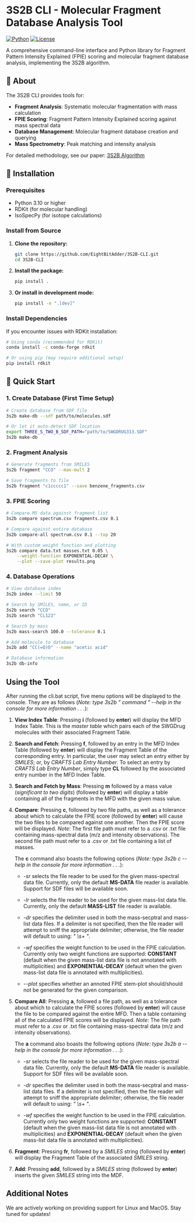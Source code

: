 # 3S2B CLI - Molecular Fragment Database Analysis Tool

[![Python](https://img.shields.io/badge/python-3.10+-blue.svg)](https://www.python.org/downloads/)
[![License](https://img.shields.io/badge/license-MIT-green.svg)](LICENSE)

A comprehensive command-line interface and Python library for Fragment Pattern Intensity Explained (FPIE) scoring and molecular fragment database analysis, implementing the 3S2B algorithm.

## 📖 About

The 3S2B CLI provides tools for:
- **Fragment Analysis**: Systematic molecular fragmentation with mass calculation
- **FPIE Scoring**: Fragment Pattern Intensity Explained scoring against mass spectral data
- **Database Management**: Molecular fragment database creation and querying
- **Mass Spectrometry**: Peak matching and intensity analysis

For detailed methodology, see our paper: [3S2B Algorithm](https://chemrxiv.org/engage/chemrxiv/article-details/685aa01d1a8f9bdab548c2f4)

## 🚀 Installation

### Prerequisites

- Python 3.10 or higher
- RDKit (for molecular handling)
- IsoSpecPy (for isotope calculations)

### Install from Source

1. **Clone the repository:**
   ```bash
   git clone https://github.com/EightBitAdder/3S2B-CLI.git
   cd 3S2B-CLI
   ```

2. **Install the package:**
   ```bash
   pip install .
   ```

3. **Or install in development mode:**
   ```bash
   pip install -e ".[dev]"
   ```

### Install Dependencies

If you encounter issues with RDKit installation:

```bash
# Using conda (recommended for RDKit)
conda install -c conda-forge rdkit

# Or using pip (may require additional setup)
pip install rdkit
```

## 🎯 Quick Start

### 1. Create Database (First Time Setup)

```bash
# Create database from SDF file
3s2b make-db --sdf path/to/molecules.sdf

# Or let it auto-detect SDF location
export THREE_S_TWO_B_SDF_PATH="path/to/SWGDRUG313.SDF"
3s2b make-db
```

### 2. Fragment Analysis

```bash
# Generate fragments from SMILES
3s2b fragment "CCO" --max-mult 2

# Save fragments to file
3s2b fragment "c1ccccc1" --save benzene_fragments.csv
```

### 3. FPIE Scoring

```bash
# Compare MS data against fragment list
3s2b compare spectrum.csv fragments.csv 0.1

# Compare against entire database
3s2b compare-all spectrum.csv 0.1 --top 20

# With custom weight function and plotting
3s2b compare data.txt masses.txt 0.05 \
    --weight-function EXPONENTIAL-DECAY \
    --plot --save-plot results.png
```

### 4. Database Operations

```bash
# View database index
3s2b index --limit 50

# Search by SMILES, name, or ID
3s2b search "CCO"
3s2b search "CL123"

# Search by mass
3s2b mass-search 100.0 --tolerance 0.1

# Add molecule to database
3s2b add "CC(=O)O" --name "acetic acid"

# Database information
3s2b db-info
```

## Using the Tool

After running the cli.bat script, five menu options will be displayed to the console. They are as follows (*Note: type 3s2b " command " --help in the console for more information . . .*):

1. **View Index Table**: Pressing **i** (followed by **enter**) will display the MFD Index Table. This is the *master table* which pairs each of the SWGDrug molecules with their associated Fragment Table.

2. **Search and Fetch**: Pressing **f**, followed by an entry in the MFD Index Table (followed by **enter**) will display the Fragment Table of the corresponding entry. In particular, the user may select an entry either by *SMILES*; or, by *CRAFTS Lab Entry Number*. To select an entry by *CRAFTS Lab Entry Number*, simply type **CL** followed by the associated entry number in the MFD Index Table.

3. **Search and Fetch by Mass**: Pressing **m** followed by a mass value (*significant to two digits*) (followed by **enter**) will display a table containing all of the fragments in the MFD with the given mass value.

4. **Compare**: Pressing **c**, followed by two file paths, as well as a tolerance about which to calculate the FPIE score (followed by **enter**) will cause the two files to be compared against one another. Then the FPIE score will be displayed. *Note*: The first file path must refer to a .csv or .txt file containing mass-spectral data (m/z and intensity observations). The second file path must refer to a .csv or .txt file containing a list of masses.

    The **c** command also boasts the following options (*Note: type 3s2b c --help in the console for more information . . .*):

    - *-sr* selects the file reader to be used for the given mass-spectral data file. Currently, only the default **MS-DATA** file reader is available. Support for SDF files will be available soon.
    
    - *-lr* selects the file reader to be used for the given mass-list data file. Currently, only the default **MASS-LIST** file reader is available.
    
    - *-dr* specifies the delimiter used in both the mass-secptral and mass-list data files. If a delimiter is not specified, then the file reader will attempt to sniff the appropriate delimiter; otherwise, the file reader will default to using: *" \s+ "*.
    
    - *-wf* specifies the weight function to be used in the FPIE calculation. Currently only two weight functions are supported: **CONSTANT** (default when the given mass-list data file is not annotated with multiplicities) and **EXPONENTIAL-DECAY** (default when the given mass-list data file is annotated with multiplicities).
    
    - *--plot* specifies whether an annoted FPIE stem-plot should/should not be generated for the given comparison.

5. **Compare All**: Pressing **a**, followed a file path, as well as a tolerance about which to calculate the FPIE scores (followed by **enter**) will cause the file to be compared against the entire MFD. Then a table containing all of the calculated FPIE scores will be displayed. *Note*: The file path must refer to a .csv or .txt file containing mass-spectral data (m/z and intensity observations).

    The **a** command also boasts the following options (*Note: type 3s2b a --help in the console for more information . . .*):

    - *-sr* selects the file reader to be used for the given mass-spectral data file. Currently, only the default **MS-DATA** file reader is available. Support for SDF files will be available soon.
    
    - *-dr* specifies the delimiter used in both the mass-secptral and mass-list data files. If a delimiter is not specified, then the file reader will attempt to sniff the appropriate delimiter; otherwise, the file reader will default to using: *" \s+ "*.
    
    - *-wf* specifies the weight function to be used in the FPIE calculation. Currently only two weight functions are supported: **CONSTANT** (default when the given mass-list data file is not annotated with multiplicities) and **EXPONENTIAL-DECAY** (default when the given mass-list data file is annotated with multiplicities).

6. **Fragment**: Pressing **fr**, followed by a *SMILES* string (followed by **enter**) will display the Fragment Table of the associated *SMILES* string.

7. **Add**: Pressing **add**, followed by a *SMILES* string (followed by **enter**) inserts the given *SMILES* string into the MDF.

## Additional Notes

We are actively working on providing support for Linux and MacOS. Stay tuned for updates!